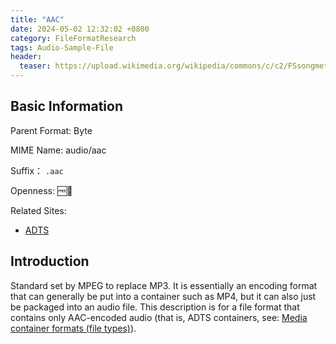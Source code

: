 ```yaml
---
title: "AAC"
date: 2024-05-02 12:32:02 +0800
category: FileFormatResearch
tags: Audio-Sample-File
header:
  teaser: https://upload.wikimedia.org/wikipedia/commons/c/c2/FSsongmetal2-AAC-iTunes10.6.3-sweep.png
---
```


## Basic Information

Parent Format: Byte

MIME Name: audio/aac

Suffix： `.aac`

Openness: 🆓📖

Related Sites:

* [ADTS](https://wiki.multimedia.cx/index.php?title=ADTS)

## Introduction

Standard set by MPEG to replace MP3. It is essentially an encoding format that can generally be put into a container such as MP4, but it can also just be packaged into an audio file. This description is for a file format that contains only AAC-encoded audio (that is, ADTS containers, see: [Media container formats (file types)](https://developer.mozilla.org/en-US/docs/Web/Media/Formats/Containers)).

